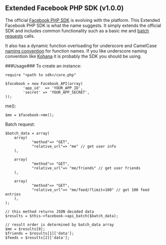 Extended Facebook PHP SDK (v1.0.0)
----------------------------------

The official [Facebook PHP SDK] is evolving with the platform. This Extended Facebook PHP SDK is what the name suggests. It simply extends the official SDK and includes common functionality such as a basic me and [batch requests] calls. 

It also has a dynamic function overloading for underscore and CamelCase [naming convention] for function names. If you like underscore naming convention like [Kohana] it is probably the SDK you should be using. 

###Usage###
To create an instance:

    require "<path to sdk>/core.php"
    
    $facebook = new Facebook_API(array(
            'app_id'  => 'YOUR_APP_ID',
            'secret' => 'YOUR_APP_SECRET',
    ));

me():

    $me = $facebook->me();


Batch request:

    $batch_data = array(
        array(
                "method"=> "GET",
                "relative_url"=> "me" // get user info
        ),
        
        array(
                "method"=> "GET",
                "relative_url"=> "me/friends" // get user friends
        ),
        
        array(
                "method"=> "GET",
                "relative_url"=> "me/feed/?limit=100" // get 100 feed entries
        ),
    );		

    // this method returns JSON decoded data
    $results = $this->facebook->api_batch($batch_data);
    
    // result order is determined by batch_data array  
    $me = $results[0];
    $friends = $results[1]['data'];
    $feeds = $results[2]['data'];


[Facebook PHP SDK]: https://github.com/facebook/facebook-php-sdk
[batch requests]: http://developers.facebook.com/docs/reference/api/batch/
[naming convention]: http://en.wikipedia.org/wiki/Naming_convention_(programming)
[Kohana]: http://kohanaframework.org/3.2/guide/kohana/conventions